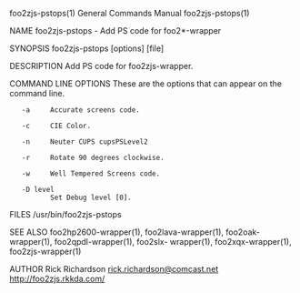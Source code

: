 foo2zjs-pstops(1)                       General Commands Manual                      foo2zjs-pstops(1)

NAME
       foo2zjs-pstops - Add PS code for foo2*-wrapper

SYNOPSIS
       foo2zjs-pstops [options] [file]

DESCRIPTION
       Add PS code for foo2zjs-wrapper.

COMMAND LINE OPTIONS
       These are the options that can appear on the command line.

       -a     Accurate screens code.

       -c     CIE Color.

       -n     Neuter CUPS cupsPSLevel2

       -r     Rotate 90 degrees clockwise.

       -w     Well Tempered Screens code.

       -D level
              Set Debug level [0].

FILES
       /usr/bin/foo2zjs-pstops

SEE ALSO
       foo2hp2600-wrapper(1),  foo2lava-wrapper(1),  foo2oak-wrapper(1), foo2qpdl-wrapper(1), foo2slx-
       wrapper(1), foo2xqx-wrapper(1), foo2zjs-wrapper(1)

AUTHOR
       Rick Richardson <rick.richardson@comcast.net>
       http://foo2zjs.rkkda.com/

